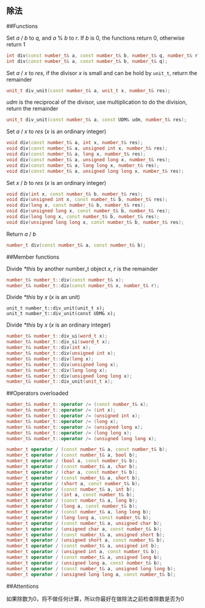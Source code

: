 除法
-------------

##Functions

Set _a_ / _b_ to _q_, and _a_ % _b_ to _r_. If _b_ is 0, the functions return 0, otherwise return 1
```C++
int div(const number_t& a, const number_t& b, number_t& q, number_t& r);
int div(const number_t& a, const number_t& b, number_t& q);
```

Set _a_ / _x_ to _res_, if the divisor _x_ is small and can be hold by `unit_t`, return the remainder
```C++
unit_t div_unit(const number_t& a, unit_t x, number_t& res);
```

_udm_ is the reciprocal of the divisor, use multiplication to do the division, return the remainder
```C++
unit_t div_unit(const number_t& a, const UDM& udm, number_t& res);
```

Set _a_ / _x_ to _res_ (_x_ is an ordinary integer)
```C++
void div(const number_t& a, int x, number_t& res);
void div(const number_t& a, unsigned int x, number_t& res);
void div(const number_t& a, long x, number_t& res);
void div(const number_t& a, unsigned long x, number_t& res);
void div(const number_t& a, long long x, number_t& res);
void div(const number_t& a, unsigned long long x, number_t& res);
```

Set _x_ / _b_ to _res_ (_x_ is an ordinary integer)
```C++
void div(int x, const number_t& b, number_t& res);
void div(unsigned int x, const number_t& b, number_t& res);
void div(long x, const number_t& b, number_t& res);
void div(unsigned long x, const number_t& b, number_t& res);
void div(long long x, const number_t& b, number_t& res);
void div(unsigned long long x, const number_t& b, number_t& res);
```

Return _a_ / _b_
```C++
number_t div(const number_t& a, const number_t& b);
```

##Member functions

Divide _*this_ by another number_t object _x_, _r_ is the remainder
```C++
number_t& number_t::div(const number_t& x);
number_t& number_t::div(const number_t& x, number_t& r);
```
Divide _*this_ by _x_ (_x_ is an unit)
```
unit_t number_t::div_unit(unit_t x);
unit_t number_t::div_unit(const UDM& x);
```
Divide _*this_ by _x_ (_x_ is an ordinary integer)
```C++
number_t& number_t::div_ui(word_t x);
number_t& number_t::div_si(sword_t x);
number_t& number_t::div(int x);
number_t& number_t::div(unsigned int x);
number_t& number_t::div(long x);
number_t& number_t::div(unsigned long x);
number_t& number_t::div(long long x);
number_t& number_t::div(unsigned long long x);
number_t& number_t::div_unit(unit_t x);
```

##Operators overloaded
```C++
number_t& number_t::operator /= (const number_t& x);
number_t& number_t::operator /= (int x);
number_t& number_t::operator /= (unsigned int x);
number_t& number_t::operator /= (long x);
number_t& number_t::operator /= (unsigned long x);
number_t& number_t::operator /= (long long x);
number_t& number_t::operator /= (unsigned long long x);

number_t operator / (const number_t& a, const number_t& b);
number_t operator / (const number_t& a, bool b);
number_t operator / (bool a, const number_t& b);
number_t operator / (const number_t& a, char b);
number_t operator / (char a, const number_t& b);
number_t operator / (const number_t& a, short b);
number_t operator / (short a, const number_t& b);
number_t operator / (const number_t& a, int b);
number_t operator / (int a, const number_t& b);
number_t operator / (const number_t& a, long b);
number_t operator / (long a, const number_t& b);
number_t operator / (const number_t& a, long long b);
number_t operator / (long long a, const number_t& b);
number_t operator / (const number_t& a, unsigned char b);
number_t operator / (unsigned char a, const number_t& b);
number_t operator / (const number_t& a, unsigned short b);
number_t operator / (unsigned short a, const number_t& b);
number_t operator / (const number_t& a, unsigned int b);
number_t operator / (unsigned int a, const number_t& b);
number_t operator / (const number_t& a, unsigned long b);
number_t operator / (unsigned long a, const number_t& b);
number_t operator / (const number_t& a, unsigned long long b);
number_t operator / (unsigned long long a, const number_t& b);
```

##Attentions

如果除数为0，将不做任何计算，所以你最好在做除法之前检查除数是否为0
